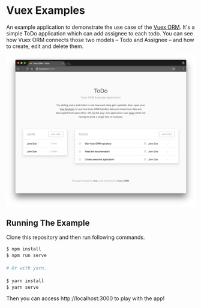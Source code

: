 # Vuex Examples

An example application to demonstrate the use case of the [Vuex ORM](https://github.com/revolver-app/vuex-orm). It's a simple ToDo application which can add assignee to each todo. You can see how Vuex ORM connects those two models – Todo and Assignee – and how to create, edit and delete them.

![Vuex ORM Example](screenshot.png)

## Running The Example

Clone this repository and then run following commands.

```bash
$ npm install
$ npm run serve

# Or with yarn.

$ yarn install
$ yarn serve
```

Then you can access http://localhost:3000 to play with the app!
